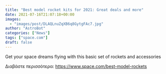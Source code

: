 ```yaml
---
title: "Best model rocket kits for 2021: Great deals and more"
date: 2021-07-16T21:07:18+00:00
images:
  - "images/post/DLAQLnuZqXB6q8GytgFAc7.jpg"
author: "AstroBot"
categories: ["News"]
tags: ["space.com"]
draft: false
---
```


Get your space dreams flying with this basic set of rockets and accessories 

Διαβάστε περισσότερα: https://www.space.com/best-model-rockets

